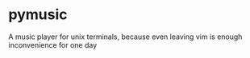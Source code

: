 # pymusic
A music player for unix terminals, because even leaving vim is enough inconvenience for one day
